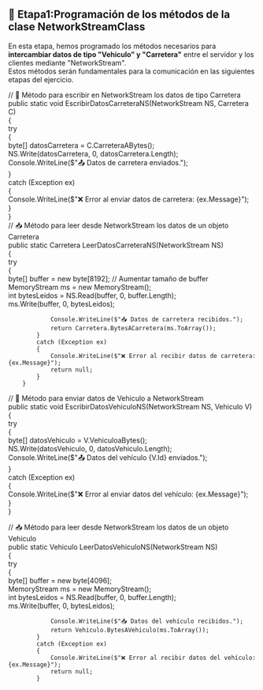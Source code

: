## 📌 **Etapa1:Programación de los métodos de la clase NetworkStreamClass**  
En esta etapa, hemos programado los métodos necesarios para **intercambiar datos de tipo "Vehiculo" y "Carretera"** entre el servidor y los clientes mediante "NetworkStream".  
Estos métodos serán fundamentales para la comunicación en las siguientes etapas del ejercicio.  

 // 📌 Método para escribir en NetworkStream los datos de tipo Carretera  
        public static void EscribirDatosCarreteraNS(NetworkStream NS, Carretera C)  
        {            
            try  
            {    
                byte[] datosCarretera = C.CarreteraABytes();  
                NS.Write(datosCarretera, 0, datosCarretera.Length);  
                Console.WriteLine($"📤 Datos de carretera enviados.");  
            }  
            catch (Exception ex)  
            {  
                Console.WriteLine($"❌ Error al enviar datos de carretera: {ex.Message}");  
            }  
        }  
// 📥 Método para leer desde NetworkStream los datos de un objeto Carretera  
        public static Carretera LeerDatosCarreteraNS(NetworkStream NS)  
        {  
            try  
            {  
                byte[] buffer = new byte[8192]; // Aumentar tamaño de buffer  
                MemoryStream ms = new MemoryStream();  
                int bytesLeidos = NS.Read(buffer, 0, buffer.Length);  
                ms.Write(buffer, 0, bytesLeidos);  

                Console.WriteLine($"📥 Datos de carretera recibidos.");  
                return Carretera.BytesACarretera(ms.ToArray());  
            }  
            catch (Exception ex)  
            {
                Console.WriteLine($"❌ Error al recibir datos de carretera: {ex.Message}");  
                return null;  
            }
        }  
 // 🚗 Método para enviar datos de Vehiculo a NetworkStream  
        public static void EscribirDatosVehiculoNS(NetworkStream NS, Vehiculo V)  
        {              
            try  
            {  
                byte[] datosVehiculo = V.VehiculoaBytes();  
                NS.Write(datosVehiculo, 0, datosVehiculo.Length);  
                Console.WriteLine($"📤 Datos del vehículo {V.Id} enviados.");  
            }  
            catch (Exception ex)  
            {  
                Console.WriteLine($"❌ Error al enviar datos del vehículo: {ex.Message}");  
            }  
        }  

// 📥 Método para leer desde NetworkStream los datos de un objeto Vehiculo  
        public static Vehiculo LeerDatosVehiculoNS(NetworkStream NS)  
        {  
            try  
            {  
                byte[] buffer = new byte[4096];  
                MemoryStream ms = new MemoryStream();  
                int bytesLeidos = NS.Read(buffer, 0, buffer.Length);  
                ms.Write(buffer, 0, bytesLeidos);  

                Console.WriteLine($"📥 Datos del vehículo recibidos.");  
                return Vehiculo.BytesAVehiculo(ms.ToArray());  
            }  
            catch (Exception ex)  
            {  
                Console.WriteLine($"❌ Error al recibir datos del vehículo: {ex.Message}");  
                return null;  
            }          
